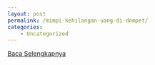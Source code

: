 ```yaml
---
layout: post
permalink: /mimpi-kehilangan-uang-di-dompet/
categories:
    - Uncategorized
---
```


[Baca Selengkapnya](/08)